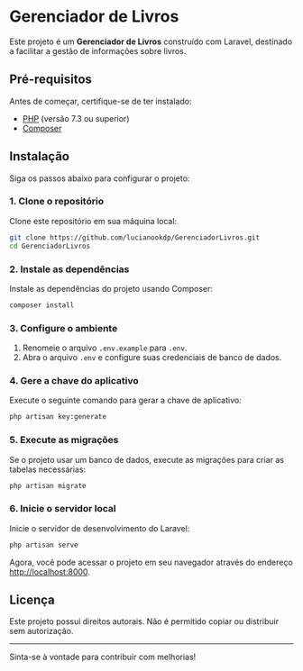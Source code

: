 
# Gerenciador de Livros

Este projeto é um **Gerenciador de Livros** construído com Laravel, destinado a facilitar a gestão de informações sobre livros.

## Pré-requisitos

Antes de começar, certifique-se de ter instalado:

- [PHP](https://www.php.net/downloads) (versão 7.3 ou superior)
- [Composer](https://getcomposer.org/download/)

## Instalação

Siga os passos abaixo para configurar o projeto:

### 1. Clone o repositório

Clone este repositório em sua máquina local:

```bash
git clone https://github.com/lucianookdp/GerenciadorLivros.git
cd GerenciadorLivros
```

### 2. Instale as dependências

Instale as dependências do projeto usando Composer:

```bash
composer install
```

### 3. Configure o ambiente

1. Renomeie o arquivo `.env.example` para `.env`.
2. Abra o arquivo `.env` e configure suas credenciais de banco de dados.

### 4. Gere a chave do aplicativo

Execute o seguinte comando para gerar a chave de aplicativo:

```bash
php artisan key:generate
```

### 5. Execute as migrações

Se o projeto usar um banco de dados, execute as migrações para criar as tabelas necessárias:

```bash
php artisan migrate
```

### 6. Inicie o servidor local

Inicie o servidor de desenvolvimento do Laravel:

```bash
php artisan serve
```

Agora, você pode acessar o projeto em seu navegador através do endereço [http://localhost:8000](http://localhost:8000).

## Licença

Este projeto possui direitos autorais. Não é permitido copiar ou distribuir sem autorização.

---

Sinta-se à vontade para contribuir com melhorias!
